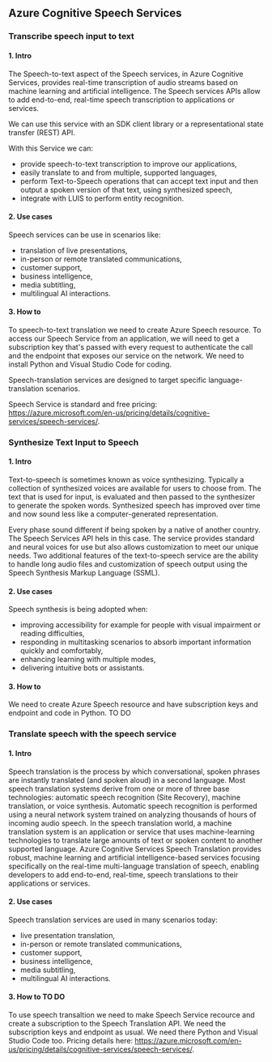 ## Azure Cognitive Speech Services

### Transcribe speech input to text
#### 1. Intro
The Speech-to-text aspect of the Speech services, in Azure Cognitive Services, provides real-time transcription of audio streams based on machine learning and artificial intelligence. The Speech services APIs allow to add end-to-end, real-time speech transcription to applications or services.

We can use this service with an SDK client library or a representational state transfer (REST) API.

With this Service we can:
* provide speech-to-text transcription to improve our applications,
* easily translate to and from multiple, supported languages,
* perform Text-to-Speech operations that can accept text input and then output a spoken version of that text, using synthesized speech,
* integrate with LUIS to perform entity recognition.

#### 2. Use cases
Speech services can be use in scenarios like:
* translation of live presentations,
* in-person or remote translated communications,
* customer support,
* business intelligence,
* media subtitling,
* multilingual AI interactions.

#### 3. How to
To speech-to-text translation we need to create Azure Speech resource. To access our Speech Service from an application, we will need to get a subscription key that's passed with every request to authenticate the call and the endpoint that exposes our service on the network. We need to install Python and Visual Studio Code for coding.

Speech-translation services are designed to target specific language-translation scenarios. 

Speech Service is standard and free pricing: https://azure.microsoft.com/en-us/pricing/details/cognitive-services/speech-services/.


### Synthesize Text Input to Speech
#### 1. Intro
Text-to-speech is sometimes known as voice synthesizing. Typically a collection of synthesized voices are available for users to choose from. The text that is used for input, is evaluated and then passed to the synthesizer to generate the spoken words. Synthesized speech has improved over time and now sound less like a computer-generated representation. 

Every phase sound different if being spoken by a native of another country. The Speech Services API hels in this case. The service provides standard and neural voices for use but also allows customization to meet our unique needs. Two additional features of the text-to-speech service are the ability to handle long audio files and customization of speech output using the Speech Synthesis Markup Language (SSML). 

#### 2. Use cases
Speech synthesis is being adopted when:
* improving accessibility for example for people with visual impairment or reading difficulties,
* responding in multitasking scenarios to absorb important information quickly and comfortably,
* enhancing learning with multiple modes,
* delivering intuitive bots or assistants.

#### 3. How to
We need to create Azure Speech resource and have subscription keys and endpoint and code in Python. TO DO

### Translate speech with the speech service
#### 1. Intro
Speech translation is the process by which conversational, spoken phrases are instantly translated (and spoken aloud) in a second language. Most speech translation systems derive from one or more of three base technologies: automatic speech recognition (Site Recovery), machine translation, or voice synthesis. Automatic speech recognition is performed using a neural network system trained on analyzing thousands of hours of incoming audio speech. In the speech translation world, a machine translation system is an application or service that uses machine-learning technologies to translate large amounts of text or spoken content to another supported language. Azure Cognitive Services Speech Translation provides robust, machine learning and artificial intelligence-based services focusing specifically on the real-time multi-language translation of speech, enabling developers to add end-to-end, real-time, speech translations to their applications or services.

#### 2. Use cases
Speech translation services are used in many scenarios today:
* live presentation translation,
* in-person or remote translated communications,
* customer support,
* business intelligence,
* media subtitling,
* multilingual AI interactions.

#### 3. How to TO DO
To use speech transaltion we need to make Speech Service recource and create a subscription to the Speech Translation API. We need the subscription keys and endpoint as usual. We need there Python and Visual Studio Code too.
Pricing details here: https://azure.microsoft.com/en-us/pricing/details/cognitive-services/speech-services/.
